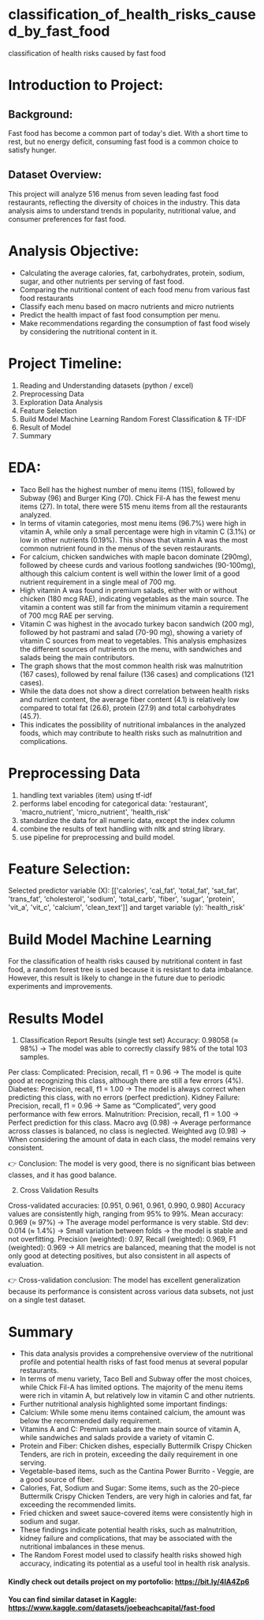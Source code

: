 # classification_of_health_risks_caused_by_fast_food
classification of health risks caused by fast food

# Introduction to Project:
## Background:
Fast food has become a common part of today's diet. With a short time to rest, but no energy deficit, consuming fast food is a common choice to satisfy hunger. 

## Dataset Overview:
This project will analyze 516 menus from seven leading fast food restaurants, reflecting the diversity of choices in the industry. This data analysis aims to understand trends in popularity, nutritional value, and consumer preferences for fast food. 


# Analysis Objective:
- Calculating the average calories, fat, carbohydrates, protein, sodium, sugar, and other nutrients per serving of fast food.
- Comparing the nutritional content of each food menu from various fast food restaurants
- Classify each menu based on macro nutrients and micro nutrients
- Predict the health impact of fast food consumption per menu.
- Make recommendations regarding the consumption of fast food wisely by considering the nutritional content in it.

# Project Timeline:
1. Reading and Understanding datasets (python / excel)
2. Preprocessing Data
3. Exploration Data Analysis
4. Feature Selection
5. Build Model Machine Learning Random Forest Classification & TF-IDF
6. Result of Model 
7. Summary

# EDA:
- Taco Bell has the highest number of menu items (115), followed by Subway (96) and Burger King (70). Chick Fil-A has the fewest menu items (27). In total, there were 515 menu items from all the restaurants analyzed.
- In terms of vitamin categories, most menu items (96.7%) were high in vitamin A, while only a small percentage were high in vitamin C (3.1%) or low in other nutrients (0.19%). This shows that vitamin A was the most common nutrient found in the menus of the seven restaurants.
- For calcium, chicken sandwiches with maple bacon dominate (290mg), followed by cheese curds and various footlong sandwiches (90-100mg), although this calcium content is well within the lower limit of a good nutrient requirement in a single meal of 700 mg.
- High vitamin A was found in premium salads, either with or without chicken (180 mcg RAE), indicating vegetables as the main source. The vitamin a content was still far from the minimum vitamin a requirement of 700 mcg RAE per serving.
- Vitamin C was highest in the avocado turkey bacon sandwich (200 mg), followed by hot pastrami and salad (70-90 mg), showing a variety of vitamin C sources from meat to vegetables. This analysis emphasizes the different sources of nutrients on the menu, with sandwiches and salads being the main contributors.
- The graph shows that the most common health risk was malnutrition (167 cases), followed by renal failure (136 cases) and complications (121 cases).
- While the data does not show a direct correlation between health risks and nutrient content, the average fiber content (4.1) is relatively low compared to total fat (26.6), protein (27.9) and total carbohydrates (45.7).
- This indicates the possibility of nutritional imbalances in the analyzed foods, which may contribute to health risks such as malnutrition and complications.

# Preprocessing Data
1. handling text variables (item) using tf-idf
2. performs label encoding for categorical data: 'restaurant', 'macro_nutrient', 'micro_nutrient', 'health_risk'
3. standardize the data for all numeric data, except the index column
4. combine the results of text handling with nltk and string library.
5. use pipeline for preprocessing and build model.
   
# Feature Selection:
Selected predictor variable (X): [['calories', 'cal_fat', 'total_fat', 'sat_fat', 'trans_fat', 'cholesterol', 'sodium', 'total_carb', 'fiber', 'sugar', 'protein', 'vit_a', 'vit_c', 'calcium', 'clean_text']]
and target variable (y): 'health_risk'

# Build Model Machine Learning
For the classification of health risks caused by nutritional content in fast food, a random forest tree is used because it is resistant to data imbalance. However, this result is likely to change in the future due to periodic experiments and improvements.

# Results Model
1. Classification Report Results (single test set)
Accuracy: 0.98058 (≈ 98%) → The model was able to correctly classify 98% of the total 103 samples.

Per class:
Complicated: Precision, recall, f1 = 0.96 → The model is quite good at recognizing this class, although there are still a few errors (4%).
Diabetes: Precision, recall, f1 = 1.00 → The model is always correct when predicting this class, with no errors (perfect prediction).
Kidney Failure: Precision, recall, f1 = 0.96 → Same as “Complicated”, very good performance with few errors.
Malnutrition: Precision, recall, f1 = 1.00 → Perfect prediction for this class.
Macro avg (0.98) → Average performance across classes is balanced, no class is neglected.
Weighted avg (0.98) → When considering the amount of data in each class, the model remains very consistent.

👉 Conclusion: The model is very good, there is no significant bias between classes, and it has good balance.

2. Cross Validation Results

Cross-validated accuracies: [0.951, 0.961, 0.961, 0.990, 0.980]
Accuracy values are consistently high, ranging from 95% to 99%.
Mean accuracy: 0.969 (≈ 97%) → The average model performance is very stable.
Std dev: 0.014 (≈ 1.4%) → Small variation between folds → the model is stable and not overfitting.
Precision (weighted): 0.97, Recall (weighted): 0.969, F1 (weighted): 0.969 → All metrics are balanced, meaning that the model is not only good at detecting positives, but also consistent in all aspects of evaluation.

👉 Cross-validation conclusion: The model has excellent generalization because its performance is consistent across various data subsets, not just on a single test dataset.

# Summary
- This data analysis provides a comprehensive overview of the nutritional profile and potential health risks of fast food menus at several popular restaurants.
- In terms of menu variety, Taco Bell and Subway offer the most choices, while Chick Fil-A has limited options. The majority of the menu items were rich in vitamin A, but relatively low in vitamin C and other nutrients.
- Further nutritional analysis highlighted some important findings:
-   Calcium: While some menu items contained calcium, the amount was below the recommended daily requirement.
-   Vitamins A and C: Premium salads are the main source of vitamin A, while sandwiches and salads provide a variety of vitamin C.
-   Protein and Fiber: Chicken dishes, especially Buttermilk Crispy Chicken Tenders, are rich in protein, exceeding the daily requirement in one serving.
-   Vegetable-based items, such as the Cantina Power Burrito - Veggie, are a good source of fiber.
-   Calories, Fat, Sodium and Sugar: Some items, such as the 20-piece Buttermilk Crispy Chicken Tenders, are very high in calories and fat, far exceeding the recommended limits.
-   Fried chicken and sweet sauce-covered items were consistently high in sodium and sugar.
- These findings indicate potential health risks, such as malnutrition, kidney failure and complications, that may be associated with the nutritional imbalances in these menus. 
- The Random Forest model used to classify health risks showed high accuracy, indicating its potential as a useful tool in health risk analysis.
 
#### Kindly check out details project on my portofolio: https://bit.ly/4lA4Zp6

#### You can find similar dataset in Kaggle: https://www.kaggle.com/datasets/joebeachcapital/fast-food
